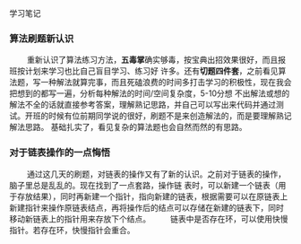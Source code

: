 学习笔记
### 算法刷题新认识
&nbsp;&nbsp;&nbsp;&nbsp;&nbsp;&nbsp;&nbsp;&nbsp;重新认识了算法练习方法，**五毒掌**确实够毒，按宝典出招效果很好，而且报班按计划来学习也比自己盲目学习、练习好
许多。还有**切题四件套**，之前看见算法题，写一种解法就算完事，而且死磕浪费的时间多打击学习的积极性，现在我会把想到的都写一遍，分析每种解法的时间/空间复杂度，5-10分想
不出解法或想的解法不全的话就直接参考答案，理解熟记思路，并自己可以写出来代码并通过测试。开班的时候有位前期同学说的很好，刷题不是来创造解法的，而是要理解熟记解法思路。
基础扎实了，看见复杂的算法题也会自然而然的有思路。
### 对于链表操作的一点悔悟
&nbsp;&nbsp;&nbsp;&nbsp;&nbsp;&nbsp;&nbsp;&nbsp;通过这几天的刷题，对链表的操作又有了新的认识。之前对于链表的操作，脑子里总是乱乱的。现在找到了一点套路，操作链
表时，可以新建一个链表（用于存放结果），同时再新建一个指针，指向新建的链表，根据需要可以在原链表上新建指针来操作原链表结点，再将操作后的结点可以存储在新建的链表下，同时
移动新链表上的指针用来存放下个结点。 
&nbsp;&nbsp;&nbsp;&nbsp;&nbsp;&nbsp;&nbsp;&nbsp;链表中是否存在环，可以使用快慢指针。若存在环，快慢指针会重合。